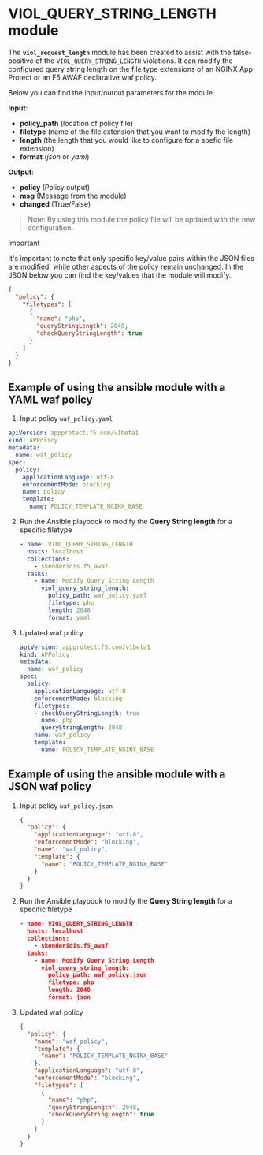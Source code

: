 # VIOL_QUERY_STRING_LENGTH module

The **`viol_request_length`** module has been created to assist with the false-positive of the `VIOL_QUERY_STRING_LENGTH` violations. It can modify the configured query string length on the file type extensions of an NGINX App Protect or an F5 AWAF declarative waf policy.

Below you can find the input/outout parameters for the module

**Input**:
- **policy_path** (location of policy file)
- **filetype** (name of the file extension that you want to modify the length)
- **length** (the length that you would like to configure for a spefic file extension)
- **format** (*json* or *yaml*)

**Output**:
- **policy** (Policy output)
- **msg** (Message from the module)
- **changed** (True/False)

> Note: By using this module the policy file will be updated with the new configuration.

> [!IMPORTANT] 
It's important to note that only specific key/value pairs within the JSON files are modified, while other aspects of the policy remain unchanged.
In the JSON below you can find the key/values that the module will modify.

```json
{
  "policy": {
    "filetypes": [
      {
        "name": "php",
        "queryStringLength": 2048,
        "checkQueryStringLength": true
      }
    ]
  }
}
```

## Example of using the ansible module with a YAML waf policy
1. Input policy `waf_policy.yaml`  
  ```yaml
  apiVersion: appprotect.f5.com/v1beta1
  kind: APPolicy
  metadata:
    name: waf_policy
  spec:
    policy:
      applicationLanguage: utf-8
      enforcementMode: blocking
      name: policy
      template:
        name: POLICY_TEMPLATE_NGINX_BASE
  ```

2. Run the Ansible playbook to modify the **Query String length** for a specific filetype
    ```yaml
    - name: VIOL_QUERY_STRING_LENGTH
      hosts: localhost
      collections:
        - skenderidis.f5_awaf   
      tasks:
        - name: Modify Query String Length
          viol_query_string_length:
            policy_path: waf_policy.yaml
            filetype: php
            length: 2048
            format: yaml
    ```

3. Updated waf policy
    ```yaml
    apiVersion: appprotect.f5.com/v1beta1
    kind: APPolicy
    metadata:
      name: waf_policy
    spec:
      policy:
        applicationLanguage: utf-8
        enforcementMode: blocking
        filetypes:
        - checkQueryStringLength: true
          name: php
          queryStringLength: 2048
        name: waf_policy
        template:
          name: POLICY_TEMPLATE_NGINX_BASE
    ```



## Example of using the ansible module with a JSON waf policy

1. Input policy `waf_policy.json`
    ```json
    {
      "policy": {
        "applicationLanguage": "utf-8",
        "enforcementMode": "blocking",
        "name": "waf_policy",
        "template": {
          "name": "POLICY_TEMPLATE_NGINX_BASE"
        }
      }
    }
    ```


2. Run the Ansible playbook to modify the **Query String length** for a specific filetype
    ```json
    - name: VIOL_QUERY_STRING_LENGTH
      hosts: localhost
      collections:
        - skenderidis.f5_awaf   
      tasks:
        - name: Modify Query String Length
          viol_query_string_length:
            policy_path: waf_policy.json
            filetype: php
            length: 2048
            format: json
    ```


3. Updated waf policy
    ```json
    {
      "policy": {
        "name": "waf_policy",
        "template": {
          "name": "POLICY_TEMPLATE_NGINX_BASE"
        },
        "applicationLanguage": "utf-8",
        "enforcementMode": "blocking",
        "filetypes": [
          {
            "name": "php",
            "queryStringLength": 2048,
            "checkQueryStringLength": true
          }
        ]
      }
    }
    ```